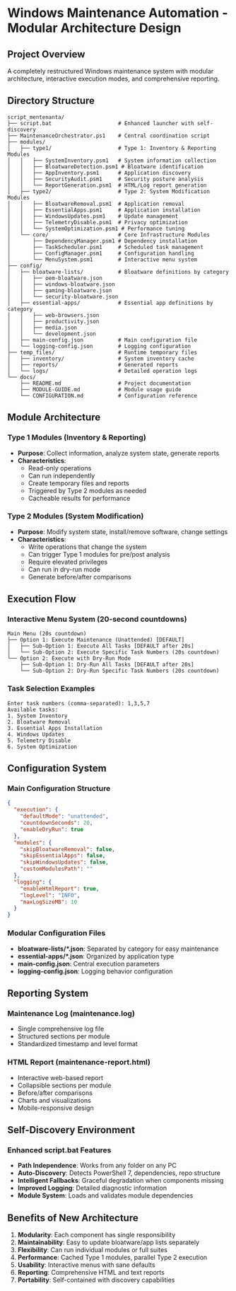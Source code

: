 # Windows Maintenance Automation - Modular Architecture Design

## Project Overview
A completely restructured Windows maintenance system with modular architecture, interactive execution modes, and comprehensive reporting.

## Directory Structure
```
script_mentenanta/
├── script.bat                     # Enhanced launcher with self-discovery
├── MaintenanceOrchestrator.ps1    # Central coordination script
├── modules/
│   ├── type1/                     # Type 1: Inventory & Reporting Modules
│   │   ├── SystemInventory.psm1   # System information collection
│   │   ├── BloatwareDetection.psm1 # Bloatware identification
│   │   ├── AppInventory.psm1      # Application discovery
│   │   ├── SecurityAudit.psm1     # Security posture analysis
│   │   └── ReportGeneration.psm1  # HTML/Log report generation
│   ├── type2/                     # Type 2: System Modification Modules
│   │   ├── BloatwareRemoval.psm1  # Application removal
│   │   ├── EssentialApps.psm1     # Application installation
│   │   ├── WindowsUpdates.psm1    # Update management
│   │   ├── TelemetryDisable.psm1  # Privacy optimization
│   │   └── SystemOptimization.psm1 # Performance tuning
│   └── core/                      # Core Infrastructure Modules
│       ├── DependencyManager.psm1 # Dependency installation
│       ├── TaskScheduler.psm1     # Scheduled task management
│       ├── ConfigManager.psm1     # Configuration handling
│       └── MenuSystem.psm1        # Interactive menu system
├── config/
│   ├── bloatware-lists/           # Bloatware definitions by category
│   │   ├── oem-bloatware.json
│   │   ├── windows-bloatware.json
│   │   ├── gaming-bloatware.json
│   │   └── security-bloatware.json
│   ├── essential-apps/            # Essential app definitions by category
│   │   ├── web-browsers.json
│   │   ├── productivity.json
│   │   ├── media.json
│   │   └── development.json
│   ├── main-config.json           # Main configuration file
│   └── logging-config.json        # Logging configuration
├── temp_files/                    # Runtime temporary files
│   ├── inventory/                 # System inventory cache
│   ├── reports/                   # Generated reports
│   └── logs/                      # Detailed operation logs
└── docs/
    ├── README.md                  # Project documentation
    ├── MODULE-GUIDE.md            # Module usage guide
    └── CONFIGURATION.md           # Configuration reference
```

## Module Architecture

### Type 1 Modules (Inventory & Reporting)
- **Purpose**: Collect information, analyze system state, generate reports
- **Characteristics**: 
  - Read-only operations
  - Can run independently
  - Create temporary files and reports
  - Triggered by Type 2 modules as needed
  - Cacheable results for performance

### Type 2 Modules (System Modification)
- **Purpose**: Modify system state, install/remove software, change settings
- **Characteristics**:
  - Write operations that change the system
  - Can trigger Type 1 modules for pre/post analysis
  - Require elevated privileges
  - Can run in dry-run mode
  - Generate before/after comparisons

## Execution Flow

### Interactive Menu System (20-second countdowns)
```
Main Menu (20s countdown)
├── Option 1: Execute Maintenance (Unattended) [DEFAULT]
│   ├── Sub-Option 1: Execute All Tasks [DEFAULT after 20s]
│   └── Sub-Option 2: Execute Specific Task Numbers (20s countdown)
└── Option 2: Execute with Dry-Run Mode
    ├── Sub-Option 1: Dry-Run All Tasks [DEFAULT after 20s]
    └── Sub-Option 2: Dry-Run Specific Task Numbers (20s countdown)
```

### Task Selection Examples
```
Enter task numbers (comma-separated): 1,3,5,7
Available tasks:
1. System Inventory
2. Bloatware Removal  
3. Essential Apps Installation
4. Windows Updates
5. Telemetry Disable
6. System Optimization
```

## Configuration System

### Main Configuration Structure
```json
{
  "execution": {
    "defaultMode": "unattended",
    "countdownSeconds": 20,
    "enableDryRun": true
  },
  "modules": {
    "skipBloatwareRemoval": false,
    "skipEssentialApps": false,
    "skipWindowsUpdates": false,
    "customModulesPath": ""
  },
  "logging": {
    "enableHtmlReport": true,
    "logLevel": "INFO",
    "maxLogSizeMB": 10
  }
}
```

### Modular Configuration Files
- **bloatware-lists/*.json**: Separated by category for easy maintenance
- **essential-apps/*.json**: Organized by application type
- **main-config.json**: Central execution parameters
- **logging-config.json**: Logging behavior configuration

## Reporting System

### Maintenance Log (maintenance.log)
- Single comprehensive log file
- Structured sections per module
- Standardized timestamp and level format

### HTML Report (maintenance-report.html)
- Interactive web-based report
- Collapsible sections per module
- Before/after comparisons
- Charts and visualizations
- Mobile-responsive design

## Self-Discovery Environment

### Enhanced script.bat Features
- **Path Independence**: Works from any folder on any PC
- **Auto-Discovery**: Detects PowerShell 7, dependencies, repo structure  
- **Intelligent Fallbacks**: Graceful degradation when components missing
- **Improved Logging**: Detailed diagnostic information
- **Module System**: Loads and validates module dependencies

## Benefits of New Architecture

1. **Modularity**: Each component has single responsibility
2. **Maintainability**: Easy to update bloatware/app lists separately
3. **Flexibility**: Can run individual modules or full suites
4. **Performance**: Cached Type 1 modules, parallel Type 2 execution
5. **Usability**: Interactive menus with sane defaults
6. **Reporting**: Comprehensive HTML and text reports
7. **Portability**: Self-contained with discovery capabilities